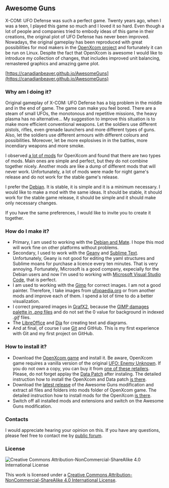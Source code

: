 ## Awesome Guns

X-COM: UFO Defense was such a perfect game. Twenty years ago, when I was a teen, I played this game so much and I loved it so hard. Even though a lot of people and companies tried to embody ideas of this game in their creations, the original plot of UFO Defense has never been improved. Nowadays, the original gameplay has been reproduced with great possibilities for mod makers in the [OpenXcom project](https://github.com/SupSuper/OpenXcom) and fortunately it can be run on Linux. Despite the fact that OpenXcom is awesome I would like to introduce my collection of changes, that includes improved unit balancing, remastered graphics and amazing game plot.

[https://canadianbeaver.github.io/AwesomeGuns](https://canadianbeaver.github.io/AwesomeGuns)  

### Why am I doing it?

Original gameplay of X-COM: UFO Defense has a big problem in the middle and in the end of game. The game can make you feel bored. There are a steam of small UFOs, the monotonous and repetitive missions, the heavy plasma has no alternative...  My suggestion to improve this situation is to make more efficient conventional weapons. Let the soldiers use different pistols, rifles, even grenade launchers and more different types of guns. Also, let the soldiers use different armours with different colours and possibilities. Moreover, let be more explosives in in the battles, more incendiary weapons and more smoke.

I observed [a lot of mods](https://openxcom.mod.io) for OpenXcom and found that there are two types of mods. Main ones are simple and perfect, but they do not combine together nicely. Another mods are like a dump of different mods that will never work. Unfortunately, a lot of mods were made for night game's release and do not work for the stable game's release.

I prefer the [Debian](https://www.debian.org/). It is stable, it is simple and it is a minimum necessary. I would like to make a mod with the same ideas. It should be stable, it should work for the stable game release, it should be simple and it should make only necessary changes.

If you have the same preferences, I would like to invite you to create it together.

### How do I make it?

* Primary, I am used to working with the [Debian and Mate](https://www.codeproject.com/articles/1086376/building-useful-homestation-from-ugly-debian). I hope this mod will work fine on other platforms without problems.
* Secondary, I used to work with the [Geany](https://www.geany.org/) and [Sublime Text](https://www.sublimetext.com/). Unfortunately, Geany is not good for editing the yaml structures and Sublime moans for purchase a licence every ten minutes. That is very annoying. Fortunately, Microsoft is a good company, expecially for the Debian users and now I'm used to working with [Microsoft Visual Studio Code](https://code.visualstudio.com), that is perfect.
* I am used to working with the [Gimp](https://www.gimp.org/) for correct images. I am not a good painter. Therefore, I take images from [ufopaedia.org](http://ufopaedia.org/index.php/Ruleset_Vanilla_IDs_(OpenXcom)) or from another mods and improve each of them. I spend a lot of time to do a better visualization.
* I correct prepared images in [GrafX2](http://pulkomandy.tk/projects/GrafX2), because the [GIMP damages palette in *.png* files](http://openxcom.org/forum/index.php?topic=2676.0) and do not set the 0 value for background in indexed *.gif* files.
* The [LibreOffice](http://www.libreoffice.org/) and [Dia](https://wiki.gnome.org/Apps/Dia/) for creating text and diagrams.
* And at final, of course I use [Git](https://git-scm.com/) and GitHub. This is my first experience with Git and my first project on GitHub.

### How to install it?

* Download the [OpenXcom game](https://openxcom.org/git-builds/) and install it. Be aware, OpenXcom game requires a vanilla version of the original [UFO: Enemy Unknown](https://en.wikipedia.org/wiki/UFO:_Enemy_Unknown). If you do not own a copy, you can buy it from [one of these retailers](http://ufopaedia.org/index.php/Where_to_Get_the_Games). Please, do not forget applay the [Data Patch](http://openxcom.org/downloads-extras) after instaling. The detailed instruction how to install the OpenXcom and Data patch [is there](https://www.ufopaedia.org/index.php/Installing_(OpenXcom)).
* Download the [latest release](https://github.com/CanadianBeaver/AwesomeGuns/releases/latest) of the Awesome Guns modification and extract all files and folders into mods folder of OpenXcom game. The detailed instruction how to install mods for the OpenXcom [is there](https://www.ufopaedia.org/index.php/Mods_(OpenXcom)). 
* Switch off all installed mods and extensions and switch on the Awesome Guns modification.

### Contacts

I would appreciate hearing your opinion on this. If you have any questions, please feel free to contact me by [public forum](https://openxcom.org/forum/index.php/topic,4823.0.html).

### License

![Creative Commons Attribution-NonCommercial-ShareAlike 4.0 International License](https://i.creativecommons.org/l/by-nc-sa/4.0/88x31.png "Creative Commons Attribution-NonCommercial-ShareAlike 4.0 International License")

This work is licensed under a [Creative Commons Attribution-NonCommercial-ShareAlike 4.0 International License](http://creativecommons.org/licenses/by-nc-sa/4.0/).

